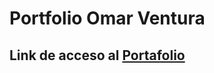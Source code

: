 # Portfolio Omar Ventura

## Link de acceso al <a href="https://omarventura.ml/" target="_BLANK">Portafolio</a>
